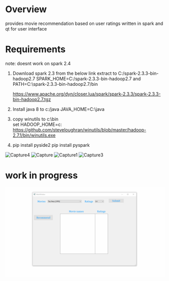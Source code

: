 # Overview
provides movie recommendation based on user ratings written in spark and qt for user interface

# Requirements
note: doesnt work on spark 2.4

1.  Download spark 2.3 from the below link extract to C:/spark-2.3.3-bin-hadoop2.7 
    SPARK_HOME=C:/spark-2.3.3-bin-hadoop2.7 and
    PATH=C:\spark-2.3.3-bin-hadoop2.7/bin

    https://www.apache.org/dyn/closer.lua/spark/spark-2.3.3/spark-2.3.3-bin-hadoop2.7.tgz

2.  Install java 8 to c:/java
    JAVA_HOME=C:\java
    
    
3.  copy winutils to c:\bin   
    set HADOOP_HOME=c:\
    https://github.com/steveloughran/winutils/blob/master/hadoop-2.7.1/bin/winutils.exe

4.  pip install pyside2
    pip install pyspark
    
![Capture4](https://user-images.githubusercontent.com/43022435/55351667-8e647f80-54dc-11e9-917b-7fdb90ef955b.PNG)
![Capture](https://user-images.githubusercontent.com/43022435/55351669-8e647f80-54dc-11e9-8d9d-49a3ffb67107.PNG)
![Capture1](https://user-images.githubusercontent.com/43022435/55351670-8efd1600-54dc-11e9-9c1f-c0a45d7876e9.PNG)
![Capture3](https://user-images.githubusercontent.com/43022435/55351671-8efd1600-54dc-11e9-8c96-be258445a93a.PNG)



# work in progress
![](record.gif)


